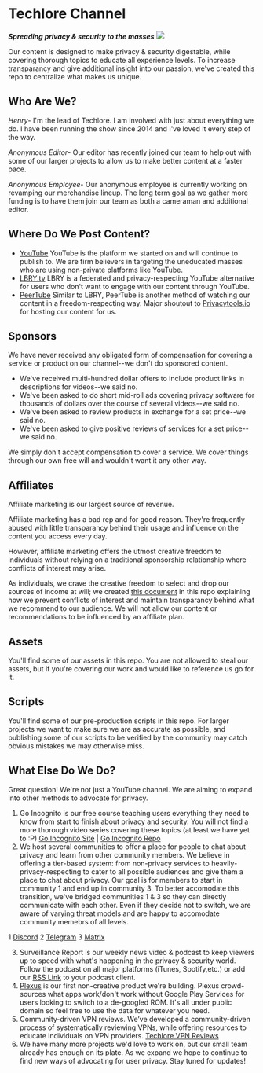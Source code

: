 # Techlore Channel
***Spreading privacy & security to the masses***
<img src="https://github.com/techlore-official/YT-channel/blob/master/Assets/Cover%20art.JPG">

Our content is designed to make privacy & security digestable, while covering thorough topics to educate all experience levels. To increase transparancy and give additional insight into our passion, we've created this repo to centralize what makes us unique. 

## Who Are We?
*Henry*- I'm the lead of Techlore. I am involved with just about everything we do. I have been running the show since 2014 and I've loved it every step of the way.

*Anonymous Editor*- Our editor has recently joined our team to help out with some of our larger projects to allow us to make better content at a faster pace.

*Anonymous Employee*- Our anonymous employee is currently working on revamping our merchandise lineup. The long term goal as we gather more funding is to have them join our team as both a cameraman and additional editor.

## Where Do We Post Content?

- [YouTube](https://youtube.com/techlore) YouTube is the platform we started on and will continue to publish to. We are firm believers in targeting the uneducated masses who are using non-private platforms like YouTube. 
- [LBRY.tv](https://lbry.tv/@techlore:3) LBRY is a federated and privacy-respecting YouTube alternative for users who don't want to engage with our content through YouTube.
- [PeerTube](https://tube.privacytools.io/accounts/techlore/video-channels) Similar to LBRY, PeerTube is another method of watching our content in a freedom-respecting way. Major shoutout to [Privacytools.io](https://blog.privacytools.io/introducing-our-peertube-instance/) for hosting our content for us. 

## Sponsors
We have never received any obligated form of compensation for covering a service or product on our channel--we don't do sponsored content. 
- We've received multi-hundred dollar offers to include product links in descriptions for videos--we said no.
- We've been asked to do short mid-roll ads covering privacy software for thousands of dollars over the course of several videos--we said no.
- We've been asked to review products in exchange for a set price--we said no.
- We've been asked to give positive reviews of services for a set price--we said no.

We simply don't accept compensation to cover a service. We cover things through our own free will and wouldn't want it any other way. 

## Affiliates
Affiliate marketing is our largest source of revenue. 

Affiliate marketing has a bad rep and for good reason. They're frequently abused with little transparancy behind their usage and influence on the content you access every day.

However, affiliate marketing offers the utmost creative freedom to individuals without relying on a traditional sponsorship relationship where conflicts of interest may arise.

As individuals, we crave the creative freedom to select and drop our sources of income at will; we created [this document](https://github.com/techlore-official/YT-channel/blob/master/affiliates.md) in this repo explaining how we prevent conflicts of interest and maintain transparancy behind what we recommend to our audience. We will not allow our content or recommendations to be influenced by an affiliate plan.

## Assets
You'll find some of our assets in this repo. You are not allowed to steal our assets, but if you're covering our work and would like to reference us go for it. 

## Scripts
You'll find some of our pre-production scripts in this repo. For larger projects we want to make sure we are as accurate as possible, and publishing some of our scripts to be verified by the community may catch obvious mistakes we may otherwise miss.

## What Else Do We Do?
Great question! We're not just a YouTube channel. We are aiming to expand into other methods to advocate for privacy. 
1. Go Incognito is our free course teaching users everything they need to know from start to finish about privacy and security. You will not find a more thorough video series covering these topics (at least we have yet to :P) [Go Incognito Site](https://techlore.tech/goincognito.html) | [Go Incognito Repo](https://github.com/techlore-official/go-incognito)
2. We host several communities to offer a place for people to chat about privacy and learn from other community members. We believe in offering a tier-based system: from non-privacy services to heavily-privacy-respecting to cater to all possible audiences and give them a place to chat about privacy. Our goal is for members to start in community 1 and end up in community 3. To better accomodate this transition, we've bridged communities 1 & 3 so they can directly communicate with each other. Even if they decide not to switch, we are aware of varying threat models and are happy to accomodate community memebrs of all levels.

1 [Discord](https://discord.gg/74WhF9C)
2 [Telegram](https://t.me/techloregroup)
3 [Matrix](https://matrix.to/#/#techlore:matrix.org)

3. Surveillance Report is our weekly news video & podcast to keep viewers up to speed with what's happening in the privacy & security world. Follow the podcast on all major platforms (iTunes, Spotify,etc.) or add our [RSS Link](https://surveillance-report.castos.com/feed) to your podcast client.
4. [Plexus](https://github.com/techlore-official/plexus) is our first non-creative product we're building. Plexus crowd-sources what apps work/don't work without Google Play Services for users looking to switch to a de-googled ROM. It's all under public domain so feel free to use the data for whatever you need.
5. Community-driven VPN reviews. We’ve developed a community-driven process of systematically reviewing VPNs, while offering resources to educate individuals on VPN providers. [Techlore VPN Reviews](https://github.com/techlore-official/VPN-reviews)
6. We have many more projects we'd love to work on, but our small team already has enough on its plate. As we expand we hope to continue to find new ways of advocating for user privacy. Stay tuned for updates!
